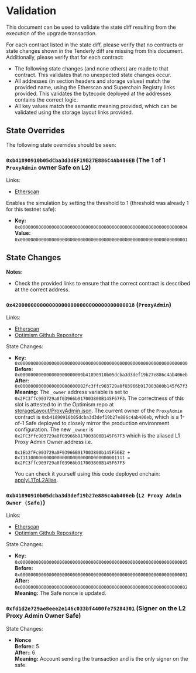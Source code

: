 # Validation

This document can be used to validate the state diff resulting from the execution of the upgrade
transaction.

For each contract listed in the state diff, please verify that no contracts or state changes shown in the Tenderly diff are missing from this document. Additionally, please verify that for each contract:

- The following state changes (and none others) are made to that contract. This validates that no unexpected state changes occur.
- All addresses (in section headers and storage values) match the provided name, using the Etherscan and Superchain Registry links provided. This validates the bytecode deployed at the addresses contains the correct logic.
- All key values match the semantic meaning provided, which can be validated using the storage layout links provided.

## State Overrides

The following state overrides should be seen:

### `0xb41890910b05dCba3d3dEF19B27E886C4Ab406EB` (The 1 of 1 `ProxyAdmin` owner Safe on L2)

Links:
- [Etherscan](https://sepolia-optimism.etherscan.io/address/0xb41890910b05dCba3d3dEF19B27E886C4Ab406EB)

Enables the simulation by setting the threshold to 1 (threshold was already 1 for this testnet safe):

- **Key:** `0x0000000000000000000000000000000000000000000000000000000000000004` <br/>
  **Value:** `0x0000000000000000000000000000000000000000000000000000000000000001`

## State Changes

**Notes:**
- Check the provided links to ensure that the correct contract is described at the correct address. 

### `0x4200000000000000000000000000000000000018` (`ProxyAdmin`)

Links:
- [Etherscan](https://sepolia-optimism.etherscan.io/address/0x4200000000000000000000000000000000000018)
- [Optimism Github Repository](https://github.com/ethereum-optimism/optimism/blob/bcdf96abe62da2caaacb0d9571518a7b6c872a37/op-service/predeploys/addresses.go#L23)

State Changes:
- **Key:** `0x0000000000000000000000000000000000000000000000000000000000000000` <br/>
  **Before:** `0x000000000000000000000000b41890910b05dcba3d3def19b27e886c4ab406eb` <br/>
  **After:** `0x0000000000000000000000002fc3ffc903729a0f03966b917003800b145f67f3` <br/>
  **Meaning:** The `_owner` address variable is set to `0x2FC3ffc903729a0f03966b917003800B145F67F3`. The correctness of
   this slot is attested to in the Optimism repo at [storageLayout/ProxyAdmin.json](https://github.com/ethereum-optimism/optimism/blob/develop/packages/contracts-bedrock/snapshots/storageLayout/ProxyAdmin.json#L4). The current owner of the `ProxyAdmin` contract is `0xb41890910b05dcba3d3def19b27e886c4ab406eb`, which is a 1-of-1 Safe deployed to closely mirror the production environment configuration. The new `_owner` is `0x2FC3ffc903729a0f03966b917003800B145F67F3` which is the aliased L1 Proxy Admin Owner address i.e. 
   ```
   0x1Eb2fFc903729a0F03966B917003800b145F56E2 + 0x1111000000000000000000000000000000001111 = 0x2FC3ffc903729a0f03966b917003800B145F67F3
   ```
   You can check it yourself using this code deployed onchain: [applyL1ToL2Alias](https://sepolia.etherscan.io/address/0xDB893121a8CF3ae4c6fa2fbdcE37691BdA92a838#readContract#F1).

### `0xb41890910b05dcba3d3def19b27e886c4ab406eb` (`L2 Proxy Admin Owner (Safe)`)

Links:
- [Etherscan](https://sepolia-optimism.etherscan.io/address/0xb41890910b05dCba3d3dEF19B27E886C4Ab406EB)
- [Optimism Github Repository](https://github.com/ethereum-optimism/optimism/blob/bcdf96abe62da2caaacb0d9571518a7b6c872a37/op-service/predeploys/addresses.go#L23)

State Changes:
- **Key:** `0x0000000000000000000000000000000000000000000000000000000000000005` <br/>
  **Before:** `0x0000000000000000000000000000000000000000000000000000000000000001` <br/>
  **After:** `0x0000000000000000000000000000000000000000000000000000000000000002` <br/>
  **Meaning:** The Safe nonce is updated.

### `0xfd1d2e729ae8eee2e146c033bf4400fe75284301` (Signer on the L2 Proxy Admin Owner Safe)

State Changes:
- **Nonce** <br/>
  **Before:**: 5 <br/>
  **After:**: 6 <br/>
  **Meaning:** Account sending the transaction and is the only signer on the safe.
